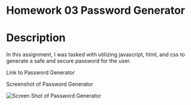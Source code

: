 # Homework 03 Password Generator

# Description
In this assignment, I was tasked with utilizing javascript, html, and css to generate a safe and secure password for the user. 


<p> Link to Password Generator

<p> Screenshot of Password Generator

![Screen Shot of Password Generator](https://user-images.githubusercontent.com/88289885/132930390-d29c5f91-5e80-4e1b-b7c0-0436cd5945eb.png)